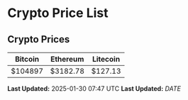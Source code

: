 # Crypto Price List

## Crypto Prices
| Bitcoin | Ethereum | Litecoin |
| ------- | -------- | -------- |
| $104897 | $3182.78 | $127.13 |
**Last Updated:** 2025-01-30 07:47 UTC
**Last Updated:** $DATE$
